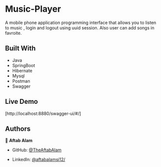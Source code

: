 # Music-Player
 A mobile phone application programming interface  that allows you to listen to music , login and logout using uuid session. Also user can add songs in favroite.

## Built With

- Java
- SpringBoot
- Hibernate
- Mysql
- Postman
- Swagger


## Live Demo 

[http://localhost:8880/swagger-ui/#/]





## Authors

👤 **Aftab Alam**

- GitHub: [@TheAftabAlam](https://github.com/Theaftabalam)

- LinkedIn: [@aftabalamsi12/](https://www.linkedin.com/in/aftabalamsi12/)
